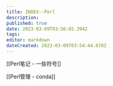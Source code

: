 ```yaml
---
title: INDEX--Perl
description: 
published: true
date: 2023-03-09T03:56:02.394Z
tags: 
editor: markdown
dateCreated: 2023-03-09T03:54:44.070Z
---
```


[[Perl笔记 - 一些符号]]

[[Perl管理 - conda]]